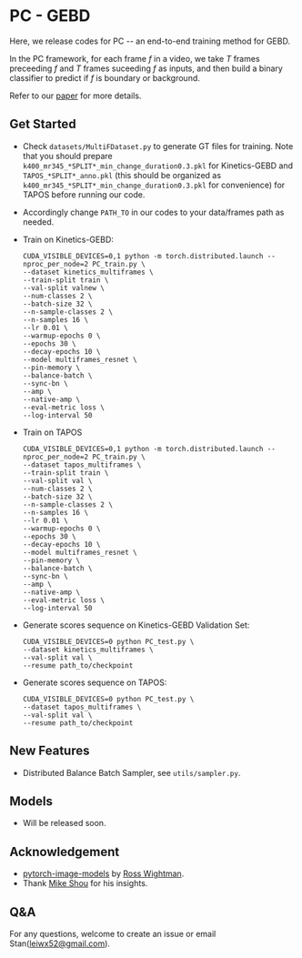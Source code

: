 # PC - GEBD

Here, we release codes for PC -- an end-to-end training method for GEBD. 

In the PC framework, for each frame _f_ in a video, we take _T_ frames preceeding _f_ and _T_ frames suceeding _f_ as inputs, and then build a binary classifier  to predict if _f_ is boundary or background.

Refer to our [paper]() for more details.



## Get Started

- Check `datasets/MultiFDataset.py` to generate GT files for training. Note that you should prepare `k400_mr345_*SPLIT*_min_change_duration0.3.pkl` for Kinetics-GEBD and `TAPOS_*SPLIT*_anno.pkl`  (this should be organized as `k400_mr345_*SPLIT*_min_change_duration0.3.pkl` for convenience) for TAPOS before running our code. 

-  Accordingly change `PATH_TO` in our codes to your data/frames path as needed.

- Train on Kinetics-GEBD:

  ```shell
  CUDA_VISIBLE_DEVICES=0,1 python -m torch.distributed.launch --nproc_per_node=2 PC_train.py \
  --dataset kinetics_multiframes \
  --train-split train \
  --val-split valnew \
  --num-classes 2 \
  --batch-size 32 \
  --n-sample-classes 2 \
  --n-samples 16 \
  --lr 0.01 \
  --warmup-epochs 0 \
  --epochs 30 \
  --decay-epochs 10 \
  --model multiframes_resnet \
  --pin-memory \
  --balance-batch \
  --sync-bn \
  --amp \
  --native-amp \
  --eval-metric loss \
  --log-interval 50 
  ```

- Train on TAPOS

  ```shell
  CUDA_VISIBLE_DEVICES=0,1 python -m torch.distributed.launch --nproc_per_node=2 PC_train.py \
  --dataset tapos_multiframes \
  --train-split train \
  --val-split val \
  --num-classes 2 \
  --batch-size 32 \
  --n-sample-classes 2 \
  --n-samples 16 \
  --lr 0.01 \
  --warmup-epochs 0 \
  --epochs 30 \
  --decay-epochs 10 \
  --model multiframes_resnet \
  --pin-memory \
  --balance-batch \
  --sync-bn \
  --amp \
  --native-amp \
  --eval-metric loss \
  --log-interval 50 
  ```

- Generate scores sequence on Kinetics-GEBD Validation Set:

  ```shell
  CUDA_VISIBLE_DEVICES=0 python PC_test.py \ 
  --dataset kinetics_multiframes \
  --val-split val \
  --resume path_to/checkpoint
  ```

- Generate scores sequence on TAPOS:

  ```shell
  CUDA_VISIBLE_DEVICES=0 python PC_test.py \ 
  --dataset tapos_multiframes \
  --val-split val \
  --resume path_to/checkpoint
  ```



## New Features

- Distributed Balance Batch Sampler, see `utils/sampler.py`.

  

## Models

- Will be released soon.

  

## Acknowledgement 

- [pytorch-image-models](https://github.com/rwightman/pytorch-image-models) by [Ross Wightman](https://github.com/rwightman).
- Thank [Mike Shou](http://www.columbia.edu/~zs2262/) for his insights.



## Q&A

For any questions, welcome to create an issue or email Stan(leiwx52@gmail.com).